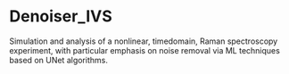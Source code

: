 # Denoiser_IVS
Simulation and analysis of a nonlinear, timedomain, Raman spectroscopy experiment, with particular emphasis on noise removal via ML techniques based on UNet algorithms.
